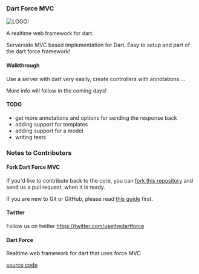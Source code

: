 ### Dart Force MVC ###

![LOGO!](https://raw.github.com/jorishermans/dart-force/master/resources/dart_force_logo.jpg)

A realtime web framework for dart.

Serverside MVC based implementation for Dart. Easy to setup and part of the dart force framework!

#### Walkthrough ####

Use a server with dart very easily, create controllers with annotations ...

More info will follow in the coming days!

#### TODO ####

- get more annotations and options for sending the response back
- adding support for templates
- adding support for a model
- writing tests

### Notes to Contributors ###

#### Fork Dart Force MVC ####

If you'd like to contribute back to the core, you can [fork this repository](https://help.github.com/articles/fork-a-repo) and send us a pull request, when it is ready.

If you are new to Git or GitHub, please read [this guide](https://help.github.com/) first.

#### Twitter ####

Follow us on twitter https://twitter.com/usethedartforce

#### Dart Force ####

Realtime web framework for dart that uses force MVC

[source code](https://github.com/jorishermans/dart-force)